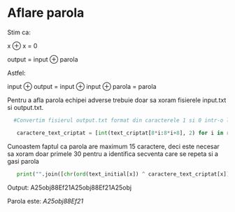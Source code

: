 # Aflare parola

Stim ca:

x ⊕ x = 0

output = input ⊕ parola

Astfel:

input ⊕ output = input ⊕ input ⊕ parola = parola

Pentru a afla parola echipei adverse trebuie doar sa xoram fisierele input.txt si output.txt.

```python
  #Convertim fisierul output.txt format din caracterele 1 si 0 intr-o lista de numere pentru a putea xora

   caractere_text_criptat = [int(text_criptat[8*i:8*i+8], 2) for i in range(30)]
```

Cunoastem faptul ca parola are maximum 15 caractere, deci este necesar sa xoram doar primele 30 pentru a identifica secventa care se repeta si a gasi parola

```python
   print("".join([chr(ord(text_initial[x]) ^ caractere_text_criptat[x]) for x in range(30)]))
```
   Output: A25obj88Ef21A25obj88Ef21A25obj

Parola este: *A25obj88Ef21*
